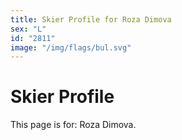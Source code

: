 ```yaml
---
title: Skier Profile for Roza Dimova
sex: "L"
id: "2811"
image: "/img/flags/bul.svg" 
---
```


# Skier Profile

This page is for: Roza Dimova.
    